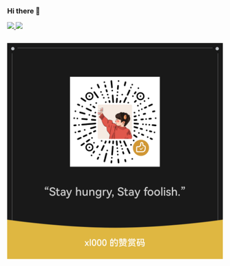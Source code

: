 ### Hi there 👋

<p>
  <a href="https://xiaobin0860.github.io">
  <img height="180em" src="https://github-readme-stats.vercel.app/api?username=Xiaobin0860&show_icons=true&theme=merko&include_all_commits=true&count_private=true"/>
  <img height="180em" src="https://github-readme-stats.vercel.app/api/top-langs/?username=Xiaobin0860&layout=compact&langs_count=8&theme=merko&hide_progress=true&hide=javascript,html,assembly,actionscript,c,objective-c%2B%2B,java"/>
</p>

##

![](assets/z.png)
